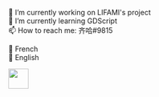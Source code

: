 
🔭 I’m currently working on LIFAMI's project <br/>
🌱 I’m currently learning GDScript <br/>
📫 How to reach me: 齐哈#9815 <br/>

📌 French <br/>
📌 English <br/>

<img src="https://user-images.githubusercontent.com/124725909/231848782-af4e7997-44be-48c5-ab97-63b99b0d5232.png" width="40" height="40"/> 

<!--
**LanQiha/LanQiha** is a ✨ _special_ ✨ repository because its `README.md` (this file) appears on your GitHub profile.

Here are some ideas to get you started:

- 🔭 I’m currently working on ...
- 🌱 I’m currently learning ...
- 👯 I’m looking to collaborate on ...
- 🤔 I’m looking for help with ...
- 💬 Ask me about ...
- 📫 How to reach me: ...
- 😄 Pronouns: ...
- ⚡ Fun fact: ...
-->

